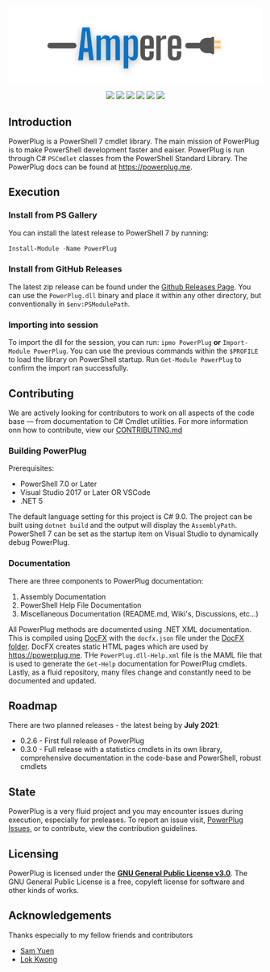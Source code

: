 ﻿<p align="center">
  <a href="https://github.com/manu-p-1/Ampere/" target="_blank">
    <img src="https://github.com/manu-p-1/Ampere/blob/main/assets/AmpereLogo.png" alt="Ampere Logo">
  </a>
  <br>
</p>
<p align="center">
  
   <a href="https://github.com/manu-p-1/Ampere/graphs/contributors" alt="Contributors">
      <img src="https://img.shields.io/github/contributors/manu-p-1/Ampere?color=%20%230099ff"/></a>
    
   <a href="https://github.com/manu-p-1/Ampere/pulse" alt="Activity">
      <img src="https://img.shields.io/github/commit-activity/m/manu-p-1/Ampere?color=%20%230099ff"/></a>
        
   <a href="https://github.com/manu-p-1/Ampere/issues" alt="Open Issues">
      <img src="https://img.shields.io/github/issues/manu-p-1/Ampere"/></a>
      
   <a href="https://github.com/manu-p-1/Ampere/releases" alt="Latest Release">
      <img src="https://img.shields.io/github/v/release/manu-p-1/Ampere?include_prereleases"/></a>
        
   <a href="#" alt="Repo Size">
      <img src="https://img.shields.io/github/repo-size/manu-p-1/Ampere?label=size&color=informational"/></a>
        
   <a href="https://github.com/manu-p-1/Ampere/blob/main/LICENSE" alt="License">
      <img src="https://img.shields.io/github/license/manu-p-1/Ampere?color=informational"/></a>
</p>

## Introduction
PowerPlug is a PowerShell 7 cmdlet library. The main mission of PowerPlug is to make PowerShell development faster and eaiser. PowerPlug is run through C# `PSCmdlet` classes from the PowerShell Standard Library. The PowerPlug docs can be found at <https://powerplug.me>.

## Execution
### Install from PS Gallery
You can install the latest release to PowerShell 7 by running:

```powershell
Install-Module -Name PowerPlug
```
### Install from GitHub Releases
The latest zip release can be found under the [Github Releases Page](https://github.com/manu-p-1/PowerPlug/releases). You can use the `PowerPlug.dll` binary and place it within any other directory, but conventionally in `$env:PSModulePath`. 

### Importing into session
To import the dll for the session, you can run: `ipmo PowerPlug` **or** `Import-Module PowerPlug`. You can use the previous commands within the `$PROFILE` to load the library on PowerShell startup. Run `Get-Module PowerPlug` to confirm the import ran successfully.

## Contributing
We are actively looking for contributors to work on all aspects of the code base ― from documentation to C# Cmdlet utilities. For more information onn how to contribute, view our [CONTRIBUTING.md](https://github.com/manu-p-1/PowerPlug/blob/master/CONTRIBUTING.md)

### Building PowerPlug
Prerequisites:
- PowerShell 7.0 or Later
- Visual Studio 2017 or Later OR VSCode
- .NET 5

The default language setting for this project is C# 9.0. The project can be built using `dotnet build` and the output will display the `AssemblyPath`. PowerShell 7 can be set as the startup item on Visual Studio to dynamically debug PowerPlug.

### Documentation
There are three components to PowerPlug documentation:

1. Assembly Documentation
2. PowerShell Help File Documentation
3. Miscellaneous Documentation (README.md, Wiki's, Discussions, etc...)

All PowerPlug methods are documented using .NET XML documentation. This is compiled using [DocFX](https://dotnet.github.io/docfx/) with the `docfx.json` file under the [DocFX folder](https://github.com/manu-p-1/PowerPlug/tree/master/DocFx). DocFX creates static
HTML pages which are used by <https://powerplug.me>. THe `PowerPlug.dll-Help.xml` file is the MAML file that is used to generate the `Get-Help` documentation for PowerPlug cmdlets. Lastly, as a fluid repository, many files change and constantly need to be documented and updated.

## Roadmap
There are two planned releases - the latest being by **July 2021**:

- 0.2.6 - First full release of PowerPlug
- 0.3.0 - Full release with a statistics cmdlets in its own library, comprehensive documentation in the code-base and PowerShell, robust cmdlets

## State
PowerPlug is a very fluid project and you may encounter issues during execution, especially for preleases. To report an issue visit, [PowerPlug Issues](https://github.com/manu-p-1/PowerPlug/issues), or to contribute, view the contribution guidelines.

## Licensing
PowerPlug is licensed under the [**GNU General Public License v3.0**](https://www.gnu.org/licenses/gpl-3.0.en.html). The GNU General Public License is a free, copyleft license for software and other kinds of works.

## Acknowledgements
Thanks especially to my fellow friends and contributors
- [Sam Yuen](https://github.com/ssyuen)
- [Lok Kwong](https://github.com/Lok-Kwong)
